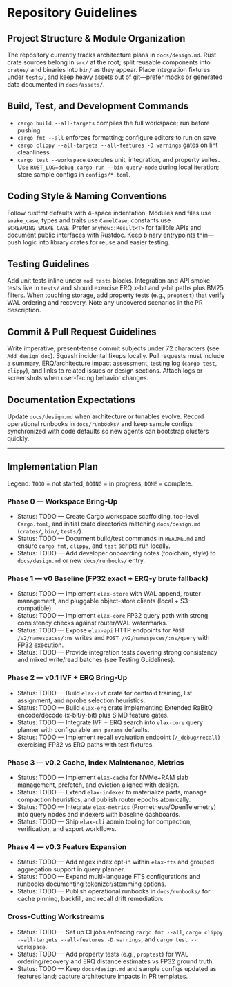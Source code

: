 # Repository Guidelines

## Project Structure & Module Organization

The repository currently tracks architecture plans in `docs/design.md`. Rust crate sources belong in `src/` at the root; split reusable components into `crates/` and binaries into `bin/` as they appear. Place integration fixtures under `tests/`, and keep heavy assets out of git—prefer mocks or generated data documented in `docs/assets/`.

## Build, Test, and Development Commands

- `cargo build --all-targets` compiles the full workspace; run before pushing.
- `cargo fmt --all` enforces formatting; configure editors to run on save.
- `cargo clippy --all-targets --all-features -D warnings` gates on lint cleanliness.
- `cargo test --workspace` executes unit, integration, and property suites.
Use `RUST_LOG=debug cargo run --bin query-node` during local iteration; store sample configs in `configs/*.toml`.

## Coding Style & Naming Conventions

Follow rustfmt defaults with 4-space indentation. Modules and files use `snake_case`; types and traits use `CamelCase`; constants use `SCREAMING_SNAKE_CASE`. Prefer `anyhow::Result<T>` for fallible APIs and document public interfaces with Rustdoc. Keep binary entrypoints thin—push logic into library crates for reuse and easier testing.

## Testing Guidelines

Add unit tests inline under `mod tests` blocks. Integration and API smoke tests live in `tests/` and should exercise ERQ x-bit and y-bit paths plus BM25 filters. When touching storage, add property tests (e.g., `proptest`) that verify WAL ordering and recovery. Note any uncovered scenarios in the PR description.

## Commit & Pull Request Guidelines

Write imperative, present-tense commit subjects under 72 characters (see `Add design doc`). Squash incidental fixups locally. Pull requests must include a summary, ERQ/architecture impact assessment, testing log (`cargo test`, `clippy`), and links to related issues or design sections. Attach logs or screenshots when user-facing behavior changes.

## Documentation Expectations

Update `docs/design.md` when architecture or tunables evolve. Record operational runbooks in `docs/runbooks/` and keep sample configs synchronized with code defaults so new agents can bootstrap clusters quickly.

---

## Implementation Plan

Legend: `TODO` = not started, `DOING` = in progress, `DONE` = complete.

### Phase 0 — Workspace Bring-Up
- Status: TODO — Create Cargo workspace scaffolding, top-level `Cargo.toml`, and initial crate directories matching `docs/design.md` (`crates/`, `bin/`, `tests/`).
- Status: TODO — Document build/test commands in `README.md` and ensure `cargo fmt`, `clippy`, and `test` scripts run locally.
- Status: TODO — Add developer onboarding notes (toolchain, style) to `docs/design.md` or new `docs/runbooks/` entry.

### Phase 1 — v0 Baseline (FP32 exact + ERQ-y brute fallback)
- Status: TODO — Implement `elax-store` with WAL append, router management, and pluggable object-store clients (local + S3-compatible).
- Status: TODO — Implement `elax-core` FP32 query path with strong consistency checks against router/WAL watermarks.
- Status: TODO — Expose `elax-api` HTTP endpoints for `POST /v2/namespaces/:ns` writes and `POST /v2/namespaces/:ns/query` with FP32 execution.
- Status: TODO — Provide integration tests covering strong consistency and mixed write/read batches (see Testing Guidelines).

### Phase 2 — v0.1 IVF + ERQ Bring-Up
- Status: TODO — Build `elax-ivf` crate for centroid training, list assignment, and nprobe selection heuristics.
- Status: TODO — Build `elax-erq` crate implementing Extended RaBitQ encode/decode (x-bit/y-bit) plus SIMD feature gates.
- Status: TODO — Integrate IVF + ERQ search into `elax-core` query planner with configurable `ann_params` defaults.
- Status: TODO — Implement recall evaluation endpoint (`/_debug/recall`) exercising FP32 vs ERQ paths with test fixtures.

### Phase 3 — v0.2 Cache, Index Maintenance, Metrics
- Status: TODO — Implement `elax-cache` for NVMe+RAM slab management, prefetch, and eviction aligned with design.
- Status: TODO — Extend `elax-indexer` to materialize parts, manage compaction heuristics, and publish router epochs atomically.
- Status: TODO — Integrate `elax-metrics` (Prometheus/OpenTelemetry) into query nodes and indexers with baseline dashboards.
- Status: TODO — Ship `elax-cli` admin tooling for compaction, verification, and export workflows.

### Phase 4 — v0.3 Feature Expansion
- Status: TODO — Add regex index opt-in within `elax-fts` and grouped aggregation support in query planner.
- Status: TODO — Expand multi-language FTS configurations and runbooks documenting tokenizer/stemming options.
- Status: TODO — Publish operational runbooks in `docs/runbooks/` for cache pinning, backfill, and recall drift remediation.

### Cross-Cutting Workstreams
- Status: TODO — Set up CI jobs enforcing `cargo fmt --all`, `cargo clippy --all-targets --all-features -D warnings`, and `cargo test --workspace`.
- Status: TODO — Add property tests (e.g., `proptest`) for WAL ordering/recovery and ERQ distance estimates vs FP32 ground truth.
- Status: TODO — Keep `docs/design.md` and sample configs updated as features land; capture architecture impacts in PR templates.
